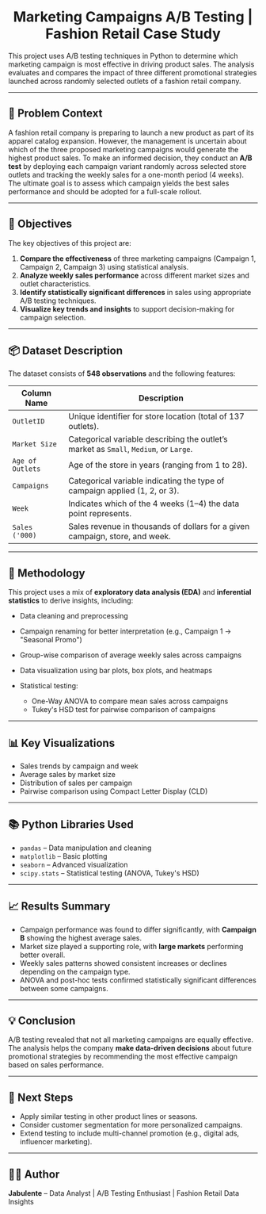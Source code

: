 <h1 align='center'>Marketing Campaigns A/B Testing | Fashion Retail Case Study</h1>

This project uses A/B testing techniques in Python to determine which marketing campaign is most effective in driving product sales. The analysis evaluates and compares the impact of three different promotional strategies launched across randomly selected outlets of a fashion retail company.

---

## 🧠 Problem Context

A fashion retail company is preparing to launch a new product as part of its apparel catalog expansion. However, the management is uncertain about which of the three proposed marketing campaigns would generate the highest product sales. To make an informed decision, they conduct an **A/B test** by deploying each campaign variant randomly across selected store outlets and tracking the weekly sales for a one-month period (4 weeks). The ultimate goal is to assess which campaign yields the best sales performance and should be adopted for a full-scale rollout.

---

## 🎯 Objectives

The key objectives of this project are:

1. **Compare the effectiveness** of three marketing campaigns (Campaign 1, Campaign 2, Campaign 3) using statistical analysis.
2. **Analyze weekly sales performance** across different market sizes and outlet characteristics.
3. **Identify statistically significant differences** in sales using appropriate A/B testing techniques.
4. **Visualize key trends and insights** to support decision-making for campaign selection.

---

## 📦 Dataset Description

The dataset consists of **548 observations** and the following features:

| Column Name      | Description                                                                           |
| ---------------- | ------------------------------------------------------------------------------------- |
| `OutletID`       | Unique identifier for store location (total of 137 outlets).                          |
| `Market Size`    | Categorical variable describing the outlet’s market as `Small`, `Medium`, or `Large`. |
| `Age of Outlets` | Age of the store in years (ranging from 1 to 28).                                     |
| `Campaigns`      | Categorical variable indicating the type of campaign applied (1, 2, or 3).            |
| `Week`           | Indicates which of the 4 weeks (1–4) the data point represents.                       |
| `Sales ('000)`   | Sales revenue in thousands of dollars for a given campaign, store, and week.          |

---

## 🧪 Methodology

This project uses a mix of **exploratory data analysis (EDA)** and **inferential statistics** to derive insights, including:

* Data cleaning and preprocessing
* Campaign renaming for better interpretation (e.g., Campaign 1 → "Seasonal Promo")
* Group-wise comparison of average weekly sales across campaigns
* Data visualization using bar plots, box plots, and heatmaps
* Statistical testing:

  * One-Way ANOVA to compare mean sales across campaigns
  * Tukey's HSD test for pairwise comparison of campaigns

---

## 📊 Key Visualizations

* Sales trends by campaign and week
* Average sales by market size
* Distribution of sales per campaign
* Pairwise comparison using Compact Letter Display (CLD)

---

## 📚 Python Libraries Used

* `pandas` – Data manipulation and cleaning
* `matplotlib` – Basic plotting
* `seaborn` – Advanced visualization
* `scipy.stats` – Statistical testing (ANOVA, Tukey's HSD)

---

## 📈 Results Summary

* Campaign performance was found to differ significantly, with **Campaign B** showing the highest average sales.
* Market size played a supporting role, with **large markets** performing better overall.
* Weekly sales patterns showed consistent increases or declines depending on the campaign type.
* ANOVA and post-hoc tests confirmed statistically significant differences between some campaigns.

---

## 💡 Conclusion

A/B testing revealed that not all marketing campaigns are equally effective. The analysis helps the company **make data-driven decisions** about future promotional strategies by recommending the most effective campaign based on sales performance.

---

## 🚀 Next Steps

* Apply similar testing in other product lines or seasons.
* Consider customer segmentation for more personalized campaigns.
* Extend testing to include multi-channel promotion (e.g., digital ads, influencer marketing).

---

## 👨‍💻 Author

**Jabulente** – Data Analyst | A/B Testing Enthusiast | Fashion Retail Data Insights

